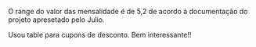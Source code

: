 O range do valor das mensalidade é de 5,2 de acordo à documentação do projeto apresetado pelo Julio.

Usou table para cupons de desconto. Bem interessante!!

